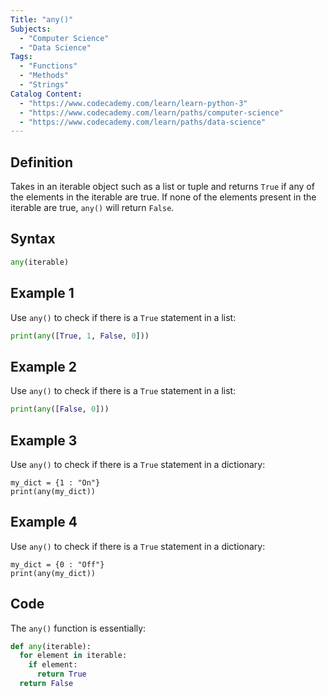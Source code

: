 ```yaml
---
Title: "any()"
Subjects:
  - "Computer Science"
  - "Data Science"
Tags:
  - "Functions"
  - "Methods"
  - "Strings"
Catalog Content:
  - "https://www.codecademy.com/learn/learn-python-3"
  - "https://www.codecademy.com/learn/paths/computer-science"
  - "https://www.codecademy.com/learn/paths/data-science"
---
```


## Definition

Takes in an iterable object such as a list or tuple and returns `True` if any of the elements in the iterable are true. If none of the elements present in the iterable are true, `any()` will return `False`.

## Syntax

```py
any(iterable)
```

## Example 1

Use `any()` to check if there is a `True` statement in a list:

```python
print(any([True, 1, False, 0]))
```

## Example 2

Use `any()` to check if there is a `True` statement in a list:

```python
print(any([False, 0]))
```

## Example 3

Use `any()` to check if there is a `True` statement in a dictionary:

```codebyte/python
my_dict = {1 : "On"}
print(any(my_dict))
```

## Example 4

Use `any()` to check if there is a `True` statement in a dictionary:

```codebyte/python
my_dict = {0 : "Off"}
print(any(my_dict))
```

## Code

The `any()` function is essentially:

```python
def any(iterable):
  for element in iterable:
    if element:
      return True
  return False
```
